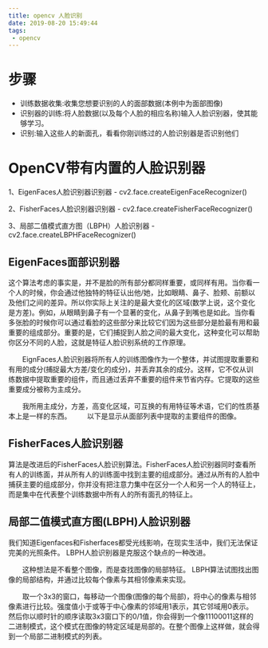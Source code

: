 ```yaml
---
title: opencv 人脸识别
date: 2019-08-20 15:49:44
tags:
 - opencv
---
```


# 步骤

* 训练数据收集:收集您想要识别的人的面部数据(本例中为面部图像)
* 识别器的训练:将人脸数据(以及每个人脸的相应名称)输入人脸识别器，使其能够学习。
* 识别:输入这些人的新面孔，看看你刚训练过的人脸识别器是否识别他们

# OpenCV带有内置的人脸识别器

1、EigenFaces人脸识别器识别器 - cv2.face.createEigenFaceRecognizer()

2、FisherFaces人脸识别器识别器 - cv2.face.createFisherFaceRecognizer()

3、局部二值模式直方图（LBPH）人脸识别器 - cv2.face.createLBPHFaceRecognizer()

## EigenFaces面部识别器

这个算法考虑的事实是，并不是脸的所有部分都同样重要，或同样有用。当你看一个人的时候，你会通过他独特的特征认出他/她，比如眼睛、鼻子、脸颊、前额以及他们之间的差异。所以你实际上关注的是最大变化的区域(数学上说，这个变化是方差)。例如，从眼睛到鼻子有一个显著的变化，从鼻子到嘴也是如此。当你看多张脸的时候你可以通过看脸的这些部分来比较它们因为这些部分是脸最有用和最重要的组成部分。重要的是，它们捕捉到人脸之间的最大变化，这种变化可以帮助你区分不同的人脸，这就是特征人脸识别系统的工作原理。

　　EignFaces人脸识别器将所有人的训练图像作为一个整体，并试图提取重要和有用的成分(捕捉最大方差/变化的成分)，并丢弃其余的成分。这样，它不仅从训练数据中提取重要的组件，而且通过丢弃不重要的组件来节省内存。它提取的这些重要成分被称为主成分。

　　我所用主成分，方差，高变化区域，可互换的有用特征等术语，它们的性质基本上是一样的东西。
　　以下是显示从面部列表中提取的主要组件的图像。

## FisherFaces人脸识别器

算法是改进后的FisherFaces人脸识别算法。FisherFaces人脸识别器同时查看所有人的训练面，并从所有人的训练面中找到主要的组成部分。通过从所有的人脸中捕获主要的组成部分，你并没有把注意力集中在区分一个人和另一个人的特征上，而是集中在代表整个训练数据中所有人的所有面孔的特征上。

## 局部二值模式直方图(LBPH)人脸识别器

我们知道Eigenfaces和Fisherfaces都受光线影响，在现实生活中，我们无法保证完美的光照条件。 LBPH人脸识别器是克服这个缺点的一种改进。

　　这种想法是不看整个图像，而是查找图像的局部特征。 LBPH算法试图找出图像的局部结构，并通过比较每个像素与其相邻像素来实现。

　　取一个3x3的窗口，每移动一个图像(图像的每个局部)，将中心的像素与相邻像素进行比较。强度值小于或等于中心像素的邻域用1表示，其它邻域用0表示。然后你以顺时针的顺序读取3x3窗口下的0/1值，你会得到一个像11100011这样的二进制模式，这个模式在图像的特定区域是局部的。在整个图像上这样做，就会得到一个局部二进制模式的列表。

